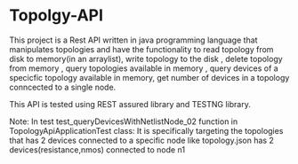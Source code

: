 # Topolgy-API
This project is a Rest API written in java programming language that manipulates topologies and have the functionality to read topology from disk to memory(in an arraylist), write topology to the disk , delete topology from memory , query topologies available in memory , query devices of a specicfic topology available in memory, get number of devices in a topology conncected to a single node.

This API is tested using REST assured library and TESTNG library.


Note:
In test test_queryDevicesWithNetlistNode_02 function in TopologyApiApplicationTest class:
It is specifically targeting the topologies that has 2 devices connected to a specific node 
like topology.json has 2 devices(resistance,nmos) connected to node n1
